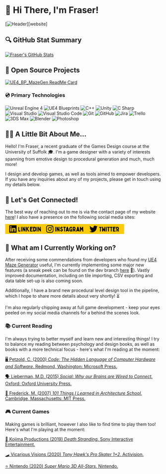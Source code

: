 # :wave: Hi There, I'm Fraser!
[![Header](https://raw.githubusercontent.com/frasergeorgeking/frasergeorgeking/master/assets/header-banner.gif "Fraser King | Game Designer | www.frasergeorgeking.com")][website]

## :mag: GitHub Stat Summary
 [![Fraser's GitHub Stats](https://github-readme-stats.vercel.app/api?username=frasergeorgeking&count_private=true&show_icons=true&title_color=232323&icon_color=2d2d2d&text_color=2d2d2d&bg_color=ffca0a)](https://github.com/frasergeorgeking)

## :floppy_disk: Open Source Projects
[![UE4_BP_MazeGen ReadMe Card](https://github-readme-stats.vercel.app/api/pin/?username=frasergeorgeking&repo=UE4_BP_MazeGen_MIT&title_color=232323&text_color=2d2d2d&bg_color=ffca0a)][maze-generator]

### :cd: Primary Technologies
![Unreal Engine 4](https://img.shields.io/badge/Unreal_Engine_4-ffca0a?logo=unreal-engine&logoColor=2d2d2d)
![UE4 Blueprints](https://img.shields.io/badge/Blueprints-ffca0a?logo=unreal-engine&logoColor=2d2d2d)
![C++](https://img.shields.io/badge/C++-ffca0a?logo=C&logoColor=2d2d2d)
![Unity](https://img.shields.io/badge/Unity-ffca0a?logo=unity&logoColor=2d2d2d)
![C Sharp](https://img.shields.io/badge/C_Sharp-ffca0a?logo=C-Sharp&logoColor=2d2d2d)
![Visual Studio](https://img.shields.io/badge/Visual_Studio-ffca0a?logo=Visual-Studio&logoColor=2d2d2d)
![Visual Studio Code](https://img.shields.io/badge/Visual_Studio_Code-ffca0a?logo=Visual-Studio-Code&logoColor=2d2d2d)
![Git](https://img.shields.io/badge/Git-ffca0a?logo=Git&logoColor=2d2d2d)
![GitHub](https://img.shields.io/badge/GitHub-ffca0a?logo=GitHub&logoColor=2d2d2d)
![Jira](https://img.shields.io/badge/Jira-ffca0a?logo=Jira&logoColor=2d2d2d)
![Trello](https://img.shields.io/badge/Trello-ffca0a?logo=Trello&logoColor=2d2d2d)
![3DS Max](https://img.shields.io/badge/3DS_Max-ffca0a)
![Blender](https://img.shields.io/badge/Blender-ffca0a?logo=Blender&logoColor=2d2d2d)
![Photoshop](https://img.shields.io/badge/Photoshop-ffca0a?logo=Adobe-Photoshop&logoColor=2d2d2d)

## :blond_haired_man: A Little Bit About Me...
Hello! I'm Fraser, a recent graduate of the Games Design course at the University of Suffolk :mortar_board:. I'm a game designer with a variety of interests spanning from emotive design to procedural generation and much, much more!

I design and develop games, as well as tools aimed to empower developers. If you have any inquiries about any of my projects, please get in touch using my details below. 

## :email: Let's Get Connected!
The best way of reaching out to me is via the contact page of my website [here][contact-me]! I also have a presence on the following social media sites:

[<img align="left" alt="Fraser King | LinkedIn" src="https://raw.githubusercontent.com/frasergeorgeking/frasergeorgeking/master/assets/social%20icons/social_icon_01.png"/>][linkedin]

[<img align="left" alt="Fraser King | Instagram" src="https://raw.githubusercontent.com/frasergeorgeking/frasergeorgeking/master/assets/social%20icons/social_icon_02.png"/>][instagram]

[<img align="left" alt="Fraser King | Twitter" src="https://raw.githubusercontent.com/frasergeorgeking/frasergeorgeking/master/assets/social%20icons/social_icon_03.png"/>][twitter]

<br>
<br>

## :ledger: What am I Currently Working on?
After receiving some commendations from developers who found my [UE4 Maze Generator][maze-generator] useful, I'm currently implementing some major new features (a sneak peek can be found on the dev branch [here](https://github.com/frasergeorgeking/UE4_BP_MazeGen_MIT/tree/dev) :eyes:). Vastly improved documentation, including on tile importing, CSV exporting and data table set-up is also coming soon.

Additionally, I have a brand new procedural level design tool in the pipeline, which I hope to share more details about very shortly! :hourglass_flowing_sand:

I'm also regularly chipping away at full game development - keep your eyes peeled on my social media channels for a behind the scenes look.

### :books: Current Reading 
I'm always trying to better myself and learn new and interesting things! I try to balance my reading between psychology and design books, as well as books with a more technical focus - here's what I'm reading at the moment:

[:desktop_computer: Petzold, C. (2000) *Code: The Hidden Language of Computer Hardware and Software.*  Redmond, Washington: Microsoft Press.](https://openlibrary.org/works/OL1972516W/Code?edition=codehiddenlangua00petz_793)

[:speaking_head: Lieberman, M.D. (2015) *Social: Why our Brains are Wired to Connect.* Oxford: Oxford University Press.](https://openlibrary.org/books/OL28570930M/Social)

[:office: Frederick, M. (2007) *101 Things I Learned in Architecture School.* Cambridge, Massachusetts: MIT Press.](https://openlibrary.org/works/OL17810345W/101_things_I_learned_in_architecture_school?edition=)

### :video_game: Current Games
Making games is brilliant, however I also like to find time to play them too! Here's what I'm playing at the moment:

[:baby: Kojima Productions (2019) *Death Stranding.* Sony Interactive Entertainment.](https://www.metacritic.com/game/playstation-4/death-stranding)

[:skateboard: Vicarious Visions (2020) *Tony Hawk's Pro Skater 1+2.* Activision.](https://www.metacritic.com/game/playstation-4/tony-hawks-pro-skater-1-+-2)

[:star: Nintendo (2020) *Super Mario 3D All-Stars.* Nintendo.](https://www.metacritic.com/game/switch/super-mario-3d-all-stars)

 <!--Markdown Hyperlink Definitions-->
[website]: https://frasergeorgeking.com
[contact-me]: https://frasergeorgeking.com/contact-me
[linkedin]: https://www.linkedin.com/in/frasergeorgeking/
[instagram]: https://www.instagram.com/frasergeorgeking/
[twitter]: https://twitter.com/frasergking
[maze-generator]: https://github.com/frasergeorgeking/UE4_BP_MazeGen_MIT